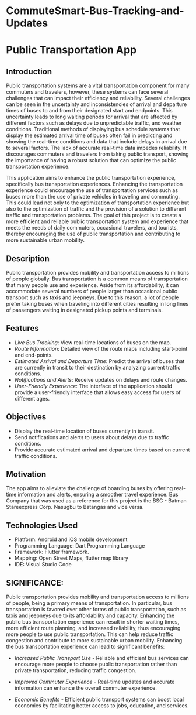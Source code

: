 # CommuteSmart-Bus-Tracking-and-Updates

# Public Transportation App

## Introduction

Public transportation systems are a vital transportation component for many commuters and travelers, however, these systems can face several challenges that can impact their efficiency and reliability. Several challenges can be seen in the uncertainty and inconsistencies of arrival and departure times of buses to and from their designated start and endpoints. This uncertainty leads to long waiting periods for arrival that are affected by different factors such as delays due to unpredictable traffic, and weather conditions. Traditional methods of displaying bus schedule systems that display the estimated arrival time of buses often fail in predicting and showing the real-time conditions and data that include delays in arrival due to several factors. The lack of accurate real-time data impedes reliability. It discourages commuters and travelers from taking public transport, showing the importance of having a robust solution that can optimize the public transportation experience.

This application aims to enhance the public transportation experience, specifically bus transportation experiences. Enhancing the transportation experience could encourage the use of transportation services such as buses more than the use of private vehicles in traveling and commuting. This could lead not only to the optimization of transportation experience but also to the optimization of traffic and the provision of a solution to different traffic and transportation problems. The goal of this project is to create a more efficient and reliable public transportation system and experience that meets the needs of daily commuters, occasional travelers, and tourists, thereby encouraging the use of public transportation and contributing to more sustainable urban mobility.


## Description

Public transportation provides mobility and transportation access to millions of people globally.  Bus transportation is a common means of transportation that many people use and experience. Aside from its affordability, it can accommodate several numbers of people larger than occasional public transport such as taxis and jeepneys. Due to this reason, a lot of people prefer taking buses when traveling into different cities resulting in long lines of passengers waiting in designated pickup points and terminals. 
	


## Features

- *Live Bus Tracking*: View real-time locations of buses on the map.
- *Route Information*: Detailed view of the route maps including start-point and end-points.
- *Estimated Arrival and Departure Time*: Predict the arrival of buses that are currently in transit to their destination by analyzing current traffic conditions.
- *Notifications and Alerts*: Receive updates on delays and route changes.
- *User-Friendly Experience*:  The interface of the application should provide a user-friendly interface that allows easy access for users of different ages. 

## Objectives

- Display the real-time location of buses currently in transit.
- Send notifications and alerts to users about delays due to traffic conditions.
- Provide accurate estimated arrival and departure times based on current traffic conditions.

## Motivation

The app aims to alleviate the challenge of boarding buses by offering real-time information and alerts, ensuring a smoother travel experience. Bus Company that was used as a reference for this project is the BSC - Batman Stareexpress Corp. Nasugbu to Batangas and vice versa.


## Technologies Used

- Platform: Android and iOS mobile development 
- Programming Language: Dart Programming Language
- Framework: Flutter framework.
- Mapping: Open Street Maps, flutter map library
- IDE: Visual Studio Code

## SIGNIFICANCE:

Public transportation provides mobility and transportation access to millions of people, being a primary means of transportation. In particular, bus transportation is favored over other forms of public transportation, such as taxis and jeepneys due to its affordability and capacity. Enhancing the public bus transportation experience can result in shorter waiting times, more efficient route planning, and increased reliability, thus encouraging more people to use public transportation. This can help reduce traffic congestion and contribute to more sustainable urban mobility. Enhancing the bus transportation experience can lead to significant benefits:

- *Increased Public Transport Use* - Reliable and efficient bus services can encourage more people to choose public transportation rather than private transportation, reducing traffic congestion. 

- *Improved Commuter Experience* - Real-time updates and accurate information can enhance the overall commuter experience.

- *Economic Benefits* - Efficient public transport systems can boost local economies by facilitating better access to jobs, education, and services.

